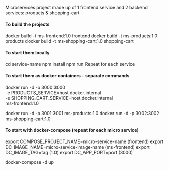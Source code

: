 Microservices project made up of 1 frontend service and 2 backend services: products & shopping-cart

#### To build the projects
docker build -t ms-frontend:1.0 frontend
docker build -t ms-products:1.0 products
docker build -t ms-shopping-cart:1.0 shopping-cart

#### To start them locally
cd service-name 
npm install
npm run
Repeat for each service

#### To start them as docker containers - separate commands
docker run -d -p 3000:3000 \
-e PRODUCTS_SERVICE=host.docker.internal \
-e SHOPPING_CART_SERVICE=host.docker.internal \
ms-frontend:1.0

docker run -d -p 3001:3001 ms-products:1.0
docker run -d -p 3002:3002 ms-shopping-cart:1.0

#### To start with docker-compose (repeat for each micro service)
export COMPOSE_PROJECT_NAME=micro-service-name (frontend)
export DC_IMAGE_NAME=micro-service-image-name (ms-frontend)
export DC_IMAGE_TAG=tag (1.0)
export DC_APP_PORT=port (3000)

docker-compose -d up
